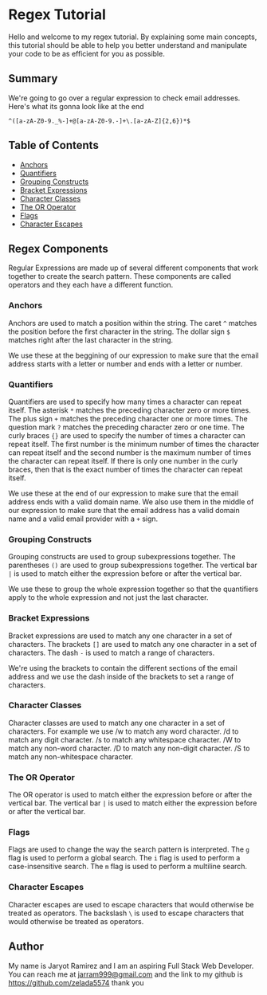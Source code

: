 # Regex Tutorial

Hello and welcome to my regex tutorial. By explaining some main concepts, this tutorial should be able to help you better understand and manipulate your code to be as efficient for you as possible.

## Summary

We're going to go over a regular expression to check email addresses. Here's what its gonna look like at the end

    ^([a-zA-Z0-9._%-]+@[a-zA-Z0-9.-]+\.[a-zA-Z]{2,6})*$

## Table of Contents

- [Anchors](#anchors)
- [Quantifiers](#quantifiers)
- [Grouping Constructs](#grouping-constructs)
- [Bracket Expressions](#bracket-expressions)
- [Character Classes](#character-classes)
- [The OR Operator](#the-or-operator)
- [Flags](#flags)
- [Character Escapes](#character-escapes)

## Regex Components

Regular Expressions are made up of several different components that work together to create the search pattern. These components are called operators and they each have a different function.

### Anchors

Anchors are used to match a position within the string. The caret `^` matches the position before the first character in the string. The dollar sign `$` matches right after the last character in the string.

We use these at the beggining of our expression to make sure that the email address starts with a letter or number and ends with a letter or number.

### Quantifiers

Quantifiers are used to specify how many times a character can repeat itself. The asterisk `*` matches the preceding character zero or more times. The plus sign `+` matches the preceding character one or more times. The question mark `?` matches the preceding character zero or one time. The curly braces `{}` are used to specify the number of times a character can repeat itself. The first number is the minimum number of times the character can repeat itself and the second number is the maximum number of times the character can repeat itself. If there is only one number in the curly braces, then that is the exact number of times the character can repeat itself.

We use these at the end of our expression to make sure that the email address ends with a valid domain name. We also use them in the middle of our expression to make sure that the email address has a valid domain name and a valid email provider with a `+` sign.

### Grouping Constructs

Grouping constructs are used to group subexpressions together. The parentheses `()` are used to group subexpressions together. The vertical bar `|` is used to match either the expression before or after the vertical bar.

We use these to group the whole expression together so that the quantifiers apply to the whole expression and not just the last character.

### Bracket Expressions

Bracket expressions are used to match any one character in a set of characters. The brackets `[]` are used to match any one character in a set of characters. The dash `-` is used to match a range of characters.

We're using the brackets to contain the different sections of the email address and we use the dash inside of the brackets to set a range of characters.

### Character Classes

Character classes are used to match any one character in a set of characters. For example we use /w to match any word character. /d to match any digit character. /s to match any whitespace character. /W to match any non-word character. /D to match any non-digit character. /S to match any non-whitespace character.

### The OR Operator

The OR operator is used to match either the expression before or after the vertical bar. The vertical bar `|` is used to match either the expression before or after the vertical bar.

### Flags

Flags are used to change the way the search pattern is interpreted. The `g` flag is used to perform a global search. The `i` flag is used to perform a case-insensitive search. The `m` flag is used to perform a multiline search.

### Character Escapes

Character escapes are used to escape characters that would otherwise be treated as operators. The backslash `\` is used to escape characters that would otherwise be treated as operators.

## Author

My name is Jaryot Ramirez and I am an aspiring Full Stack Web Developer. You can reach me at jarram999@gmail.com and the link to my github is https://github.com/zelada5574 thank you